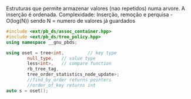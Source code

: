 Estruturas que permite armazenar valores (nao repetidos) numa arvore. A inserção é ordenada.
Complexidade: Inserção, remoção e perquisa - O(log(N)) sendo N = numero de valores já guardados
```c++
#include <ext/pb_ds/assoc_container.hpp>
#include <ext/pb_ds/tree_policy.hpp>
using namespace __gnu_pbds;

using oset = tree<int,         // key type
		null_type,   // value type
		less<int>,   // compare function
		rb_tree_tag,
		tree_order_statistics_node_update>;
        //find_by_order returns pointers
        //order_of_key returns int
auto s = oset();
```
